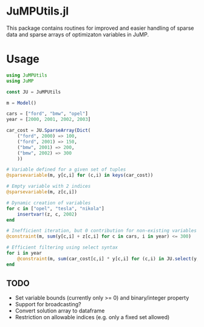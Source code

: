 # JuMPUtils.jl

This package contains routines for improved and easier handling of sparse data 
and sparse arrays of optimizaton variables in JuMP.

# Usage

```julia
using JuMPUtils
using JuMP

const JU = JuMPUtils

m = Model()

cars = ["ford", "bmw", "opel"]
year = [2000, 2001, 2002, 2003]

car_cost = JU.SparseArray(Dict(
    ("ford", 2000) => 100,
    ("ford", 2001) => 150,
    ("bmw", 2001) => 200,
    ("bmw", 2002) => 300
    ))

# Variable defined for a given set of tuples
@sparsevariable(m, y[c,i] for (c,i) in keys(car_cost))

# Empty variable with 2 indices
@sparsevariable(m, z[c,i])

# Dynamic creation of variables
for c in ["opel", "tesla", "nikola"]
    insertvar!(z, c, 2002)
end

# Inefficient iteration, but 0 contribution for non-existing variables
@constraint(m, sum(y[c,i] + z[c,i] for c in cars, i in year) <= 300)

# Efficient filtering using select syntax
for i in year
    @constraint(m, sum(car_cost[c,i] * y[c,i] for (c,i) in JU.select(y, ⋆, i)) <= 300)
end

```

## TODO

* Set variable bounds (currently only >= 0) and binary/integer property
* Support for broadcasting?
* Convert solution array to dataframe
* Restriction on allowable indices (e.g. only a fixed set allowed)

